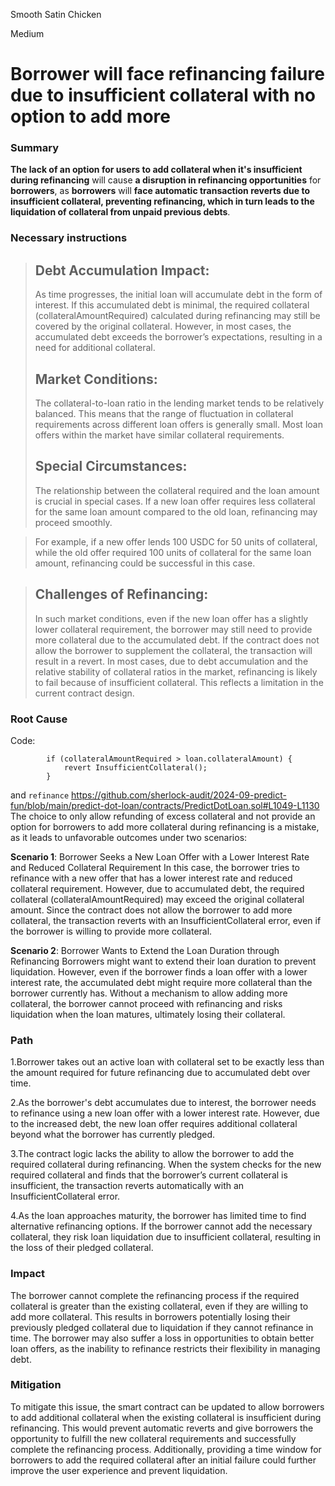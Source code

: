 Smooth Satin Chicken

Medium

# Borrower will face refinancing failure due to insufficient collateral with no option to add more

### Summary

**The lack of an option for users to add collateral when it's insufficient during refinancing** will cause **a disruption in refinancing opportunities** for **borrowers**, as **borrowers** will **face automatic transaction reverts due to insufficient collateral, preventing refinancing, which in turn leads to the liquidation of collateral from unpaid previous debts**.

### Necessary instructions
> ## Debt Accumulation Impact:
> 
> As time progresses, the initial loan will accumulate debt in the form of interest. If this accumulated debt is minimal, the required collateral (collateralAmountRequired) calculated during refinancing may still be covered by the original collateral.
> However, in most cases, the accumulated debt exceeds the borrower’s expectations, resulting in a need for additional collateral.
> 
> ## Market Conditions:
> 
> The collateral-to-loan ratio in the lending market tends to be relatively balanced. This means that the range of fluctuation in collateral requirements across different loan offers is generally small. Most loan offers within the market have similar collateral requirements.
> 
> ## Special Circumstances:
> 
> The relationship between the collateral required and the loan amount is crucial in special cases. If a new loan offer requires less collateral for the same loan amount compared to the old loan, refinancing may proceed smoothly. 

> For example, if a new offer lends 100 USDC for 50 units of collateral, while the old offer required 100 units of collateral for the same loan amount, refinancing could be successful in this case.

> 
> ## Challenges of Refinancing:
> 
> In such market conditions, even if the new loan offer has a slightly lower collateral requirement, the borrower may still need to provide more collateral due to the accumulated debt. If the contract does not allow the borrower to supplement the collateral, the transaction will result in a revert.
> In most cases, due to debt accumulation and the relative stability of collateral ratios in the market, refinancing is likely to fail because of insufficient collateral. This reflects a limitation in the current contract design.

### Root Cause

Code:
```solidity
        if (collateralAmountRequired > loan.collateralAmount) {
            revert InsufficientCollateral();
        }
```
and `refinance` https://github.com/sherlock-audit/2024-09-predict-fun/blob/main/predict-dot-loan/contracts/PredictDotLoan.sol#L1049-L1130
The choice to only allow refunding of excess collateral and not provide an option for borrowers to add more collateral during refinancing is a mistake, as it leads to unfavorable outcomes under two scenarios:

**Scenario 1**: Borrower Seeks a New Loan Offer with a Lower Interest Rate and Reduced Collateral Requirement
In this case, the borrower tries to refinance with a new offer that has a lower interest rate and reduced collateral requirement. However, due to accumulated debt, the required collateral (collateralAmountRequired) may exceed the original collateral amount. Since the contract does not allow the borrower to add more collateral, the transaction reverts with an InsufficientCollateral error, even if the borrower is willing to provide more collateral.

**Scenario 2**: Borrower Wants to Extend the Loan Duration through Refinancing
Borrowers might want to extend their loan duration to prevent liquidation. However, even if the borrower finds a loan offer with a lower interest rate, the accumulated debt might require more collateral than the borrower currently has. Without a mechanism to allow adding more collateral, the borrower cannot proceed with refinancing and risks liquidation when the loan matures, ultimately losing their collateral.

### Path

1.Borrower takes out an active loan with collateral set to be exactly less than the amount required for future refinancing due to accumulated debt over time.

2.As the borrower's debt accumulates due to interest, the borrower needs to refinance using a new loan offer with a lower interest rate. However, due to the increased debt, the new loan offer requires additional collateral beyond what the borrower has currently pledged.

3.The contract logic lacks the ability to allow the borrower to add the required collateral during refinancing. When the system checks for the new required collateral and finds that the borrower’s current collateral is insufficient, the transaction reverts automatically with an InsufficientCollateral error.

4.As the loan approaches maturity, the borrower has limited time to find alternative refinancing options. If the borrower cannot add the necessary collateral, they risk loan liquidation due to insufficient collateral, resulting in the loss of their pledged collateral.

### Impact

The borrower cannot complete the refinancing process if the required collateral is greater than the existing collateral, even if they are willing to add more collateral. This results in borrowers potentially losing their previously pledged collateral due to liquidation if they cannot refinance in time.
The borrower may also suffer a loss in opportunities to obtain better loan offers, as the inability to refinance restricts their flexibility in managing debt.


### Mitigation

To mitigate this issue, the smart contract can be updated to allow borrowers to add additional collateral when the existing collateral is insufficient during refinancing. This would prevent automatic reverts and give borrowers the opportunity to fulfill the new collateral requirements and successfully complete the refinancing process. Additionally, providing a time window for borrowers to add the required collateral after an initial failure could further improve the user experience and prevent liquidation.